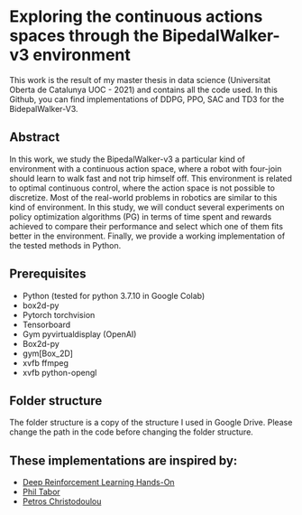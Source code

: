 # Exploring the continuous actions spaces through the BipedalWalker-v3 environment

This work is the result of my master thesis in data science  (Universitat Oberta de Catalunya UOC - 2021)  and contains all the code used. In this Github, you can find implementations of DDPG, PPO, SAC and TD3 for the BidepalWalker-V3. 

## Abstract

In this work, we study the BipedalWalker-v3 a particular kind of environment with a continuous
action space, where a robot with four-join should learn to walk fast and not trip himself off. This
environment is related to optimal continuous control, where the action space is not possible to
discretize. Most of the real-world problems in robotics are similar to this kind of environment.
In this study, we will conduct several experiments on policy optimization algorithms (PG) in
terms of time spent and rewards achieved to compare their performance and select which one
of them fits better in the environment. Finally, we provide a working implementation of the
tested methods in Python.



## Prerequisites
- Python (tested for python 3.7.10 in Google Colab)
- box2d-py
- Pytorch torchvision
- Tensorboard
- Gym pyvirtualdisplay (OpenAI)
- Box2d-py
- gym[Box_2D]
- xvfb ffmpeg
- xvfb python-opengl

## Folder structure

The folder structure is a copy of the structure I used in Google Drive. Please change the path in the code before changing the folder structure.


## These implementations are inspired by:
- [Deep Reinforcement Learning Hands-On](https://github.com/PacktPublishing/Deep-Reinforcement-Learning-Hands-On-Second-Edition)
- [Phil Tabor](https://github.com/philtabor)
- [Petros Christodoulou](https://github.com/p-christ)
